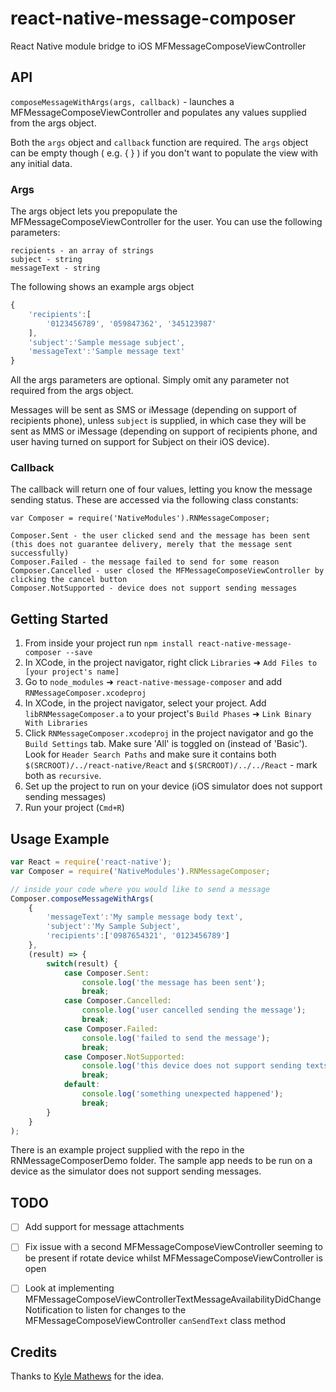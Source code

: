 # react-native-message-composer

React Native module bridge to iOS MFMessageComposeViewController

## API

`composeMessageWithArgs(args, callback)` - launches a MFMessageComposeViewController and populates any values supplied from the args object.

Both the `args` object and `callback` function are required. The `args` object can be empty though ( e.g. { } ) if you don't want to populate the view with any initial data.

### Args

The args object lets you prepopulate the MFMessageComposeViewController for the user. You can use the following parameters:

```
recipients - an array of strings
subject - string
messageText - string
```

The following shows an example args object

```js
{
	'recipients':[
		'0123456789', '059847362', '345123987'
	],
	'subject':'Sample message subject',
	'messageText':'Sample message text'
}
```

All the args parameters are optional. Simply omit any parameter not required from the args object.

Messages will be sent as SMS or iMessage (depending on support of recipients phone), unless `subject` is supplied, in which case they will be sent as MMS or iMessage (depending on support of recipients phone, and user having turned on support for Subject on their iOS device).

### Callback

The callback will return one of four values, letting you know the message sending status. These are accessed via the following class constants:

```
var Composer = require('NativeModules').RNMessageComposer;

Composer.Sent - the user clicked send and the message has been sent (this does not guarantee delivery, merely that the message sent successfully)
Composer.Failed - the message failed to send for some reason
Composer.Cancelled - user closed the MFMessageComposeViewController by clicking the cancel button
Composer.NotSupported - device does not support sending messages
```

## Getting Started

1. From inside your project run `npm install react-native-message-composer --save`
2. In XCode, in the project navigator, right click `Libraries` ➜ `Add Files to [your project's name]`
3. Go to `node_modules` ➜ `react-native-message-composer` and add `RNMessageComposer.xcodeproj`
4. In XCode, in the project navigator, select your project. Add `libRNMessageComposer.a` to your project's `Build Phases` ➜ `Link Binary With Libraries`
5. Click `RNMessageComposer.xcodeproj` in the project navigator and go the `Build Settings` tab. Make sure 'All' is toggled on (instead of 'Basic'). Look for `Header Search Paths` and make sure it contains both `$(SRCROOT)/../react-native/React` and `$(SRCROOT)/../../React` - mark both as `recursive`.
6. Set up the project to run on your device (iOS simulator does not support sending messages)
7. Run your project (`Cmd+R`)

## Usage Example

```js
var React = require('react-native');
var Composer = require('NativeModules').RNMessageComposer;

// inside your code where you would like to send a message
Composer.composeMessageWithArgs(
	{
	    'messageText':'My sample message body text',
	    'subject':'My Sample Subject',
	    'recipients':['0987654321', '0123456789']
   	},
	(result) => {
		switch(result) {
			case Composer.Sent:
				console.log('the message has been sent');
				break;
			case Composer.Cancelled:
				console.log('user cancelled sending the message');
				break;
			case Composer.Failed:
				console.log('failed to send the message');
				break;
			case Composer.NotSupported:
				console.log('this device does not support sending texts');
				break;
			default:
				console.log('something unexpected happened');
				break;
		}
	}
);
```

There is an example project supplied with the repo in the RNMessageComposerDemo folder. The sample app needs to be run on a device as the simulator does not support sending messages.

## TODO

- [ ] Add support for message attachments
- [ ] Fix issue with a second MFMessageComposeViewController seeming to be present if rotate device whilst MFMessageComposeViewController is open
- [ ] Look at implementing MFMessageComposeViewControllerTextMessageAvailabilityDidChangeNotification to listen for changes to the MFMessageComposeViewController `canSendText` class method


## Credits

Thanks to [Kyle Mathews](https://github.com/KyleAMathews) for the idea.